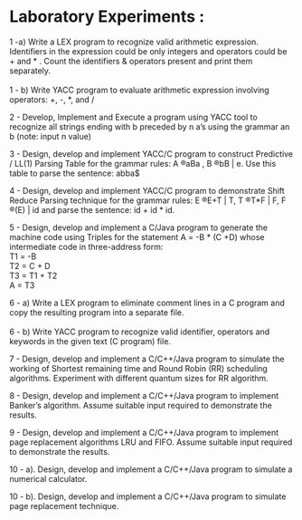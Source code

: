 # Laboratory Experiments :

1 -a) Write a LEX program to recognize valid arithmetic expression. Identifiers in the expression could be only
integers and operators could be + and * . Count the identifiers & operators present and print them separately.<br><br>
1 - b) Write YACC program to evaluate arithmetic expression involving operators: +, -, *, and /

2 - Develop, Implement and Execute a program using YACC tool to recognize all strings
ending with b preceded by n a’s using the grammar an b (note: input n value)

3 - Design, develop and implement YACC/C program to construct Predictive / LL(1)
Parsing Table for the grammar rules: A ®aBa , B ®bB | e. Use this table to parse the sentence: abba$

4 - Design, develop and implement YACC/C program to demonstrate Shift Reduce
Parsing technique for the grammar rules: E ®E+T | T, T ®T*F | F, F ®(E) | id and parse the sentence: id + id * id.

5 - Design, develop and implement a C/Java program to generate the machine code using
Triples for the statement A = -B * (C +D) whose intermediate code in three-address form:<br>
T1 = -B<br>
T2 = C + D<br>
T3 = T1 + T2<br>
A = T3<br>

6 - a) Write a LEX program to eliminate comment lines in a C program and copy the resulting program into a separate file.
<br><br>
6 - b) Write YACC program to recognize valid identifier, operators and keywords in the given text (C program) file.

7 - Design, develop and implement a C/C++/Java program to simulate the working of Shortest remaining time and Round Robin (RR) scheduling algorithms. Experiment with different quantum sizes for RR algorithm.

8 - Design, develop and implement a C/C++/Java program to implement Banker’s algorithm. Assume suitable input required to demonstrate the results.

9 - Design, develop and implement a C/C++/Java program to implement page replacement algorithms LRU and FIFO. Assume suitable input required to demonstrate the results.

10 - a). Design, develop and implement a C/C++/Java program to simulate a numerical calculator.

10 - b). Design, develop and implement a C/C++/Java program to simulate page replacement technique.
